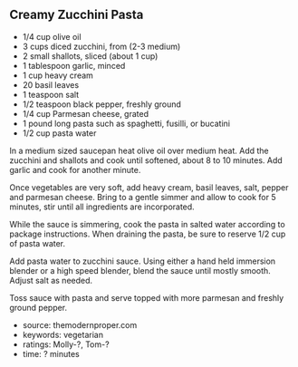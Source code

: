 Creamy Zucchini Pasta
---------------------

- 1/4 cup olive oil
- 3 cups diced zucchini, from (2-3 medium)
- 2 small shallots, sliced (about 1 cup)
- 1 tablespoon garlic, minced
- 1 cup heavy cream
- 20 basil leaves
- 1 teaspoon salt
- 1/2 teaspoon black pepper, freshly ground
- 1/4 cup Parmesan cheese, grated
- 1 pound long pasta such as spaghetti, fusilli, or bucatini
- 1/2 cup pasta water

In a medium sized saucepan heat olive oil over medium heat.  Add the
zucchini and shallots and cook until softened, about 8 to 10 minutes.
Add garlic and cook for another minute.

Once vegetables are very soft, add heavy cream, basil leaves, salt,
pepper and parmesan cheese. Bring to a gentle simmer and allow to cook
for 5 minutes, stir until all ingredients are incorporated.

While the sauce is simmering, cook the pasta in salted water according
to package instructions. When draining the pasta, be sure to reserve
1/2 cup of pasta water.

Add pasta water to zucchini sauce. Using either a hand held immersion
blender or a high speed blender, blend the sauce until mostly
smooth. Adjust salt as needed.

Toss sauce with pasta and serve topped with more parmesan and freshly
ground pepper.

- source: themodernproper.com
- keywords: vegetarian
- ratings: Molly-?, Tom-?
- time: ? minutes
